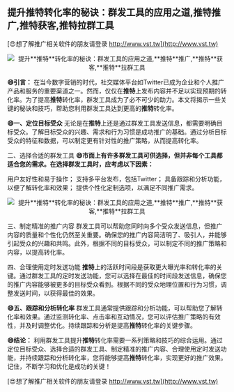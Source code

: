 ## **提升**推特**转化率的秘诀：群发工具的应用之道,**推特**推广,**推特**获客,**推特**拉群工具**

[😍想了解推广相关软件的朋友请登录 http://www.vst.tw](http://www.vst.tw)

 <center><img src="https://vst.tw/MP4/tuiguang/png/4.png" alt="提升**推特**转化率的秘诀：群发工具的应用之道,**推特**推广,**推特**获客,**推特**拉群工具"></center>

**😄引言：**
在当今数字营销的时代，社交媒体平台如Twitter已成为企业和个人推广产品和服务的重要渠道之一。然而，仅仅在**推特**上发布内容并不足以实现预期的转化率。为了提高**推特**转化率，群发工具成为了必不可少的助力。本文将揭示一些关键的秘诀和技巧，帮助您利用群发工具达到更高的**推特**转化率。

**😄一、定位目标受众**
无论是在**推特**上还是通过群发工具发送信息，都需要明确目标受众。了解目标受众的兴趣、需求和行为习惯是成功推广的基础。通过分析目标受众的特征和数据，可以制定更有针对性的推广策略，从而提高转化率。

二、选择合适的群发工具
**😄市面上有许多群发工具可供选择，但并非每个工具都适合您的需求。在选择群发工具时，应考虑以下因素：**

用户友好性和易于操作；
支持多平台发布，包括Twitter；
具备跟踪和分析功能，以便了解转化率和效果；
提供个性化定制选项，以满足不同推广需求。

 <center><img src="https://vst.tw/MP4/tuiguang/png/3.png" alt="提升**推特**转化率的秘诀：群发工具的应用之道,**推特**推广,**推特**获客,**推特**拉群工具"></center>

三、制定精准的推广内容
群发工具可以帮助您同时向多个受众发送信息，但推广内容的质量和个性化仍然至关重要。确保您的推广内容简洁明了、吸引人，并能够引起受众的兴趣和共鸣。此外，根据不同的目标受众，可以制定不同的推广策略和内容，以提高转化率。

四、合理使用定时发送功能
**推特**上的活跃时间段是获取更大曝光率和转化率的关键。通过群发工具的定时发送功能，您可以选择在最佳的时间段发送信息，确保您的推广内容能够被更多的目标受众看到。根据不同的受众地理位置和行为习惯，调整发送时间，以获得最佳的效果。

**😄五、跟踪和分析转化率**
群发工具通常提供跟踪和分析功能，可以帮助您了解转化率和效果。通过监测转化率、点击率和互动情况，您可以评估推广策略的有效性，并及时调整优化。持续跟踪和分析是提高**推特**转化率的关键步骤。

**😄结论：**
利用群发工具提升**推特**转化率需要一系列策略和技巧的综合运用。通过定位目标受众、选择合适的群发工具、制定精准的推广内容、合理使用定时发送功能，并持续跟踪和分析转化率，您将能够提高**推特**转化率，实现更好的推广效果。记住，不断学习和优化是成功的关键！

[😍想了解推广相关软件的朋友请登录 http://www.vst.tw](http://www.vst.tw)



